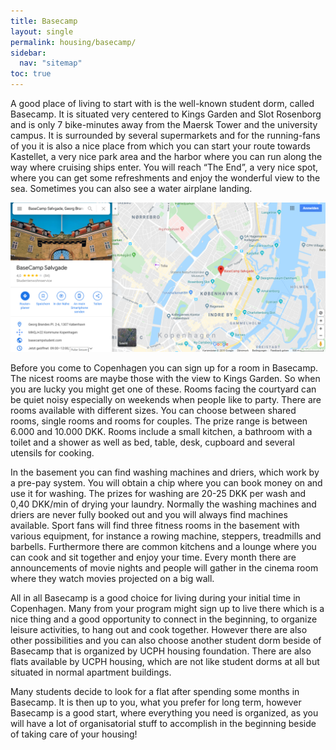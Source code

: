 ```yaml
---
title: Basecamp
layout: single
permalink: housing/basecamp/
sidebar:
  nav: "sitemap"
toc: true
---
```



<!-- # **Basecamp** -->

A good place of living to start with is the well-known student dorm, called Basecamp. It is situated very centered to Kings Garden and Slot Rosenborg and is only 7 bike-minutes away from the Maersk Tower and the university campus. It is surrounded by several supermarkets and for the running-fans of you it is also a nice place from which you can start your route towards Kastellet, a very nice park area and the harbor where you can run along the way where cruising ships enter. You will reach “The End”, a very nice spot, where you can get some refreshments and enjoy the wonderful view to the sea. Sometimes you can also see a water airplane landing. 

![Basecamp map](Figures/basecamp_map.png)

Before you come to Copenhagen you can sign up for a room in Basecamp. The nicest rooms are maybe those with the view to Kings Garden. So when you are lucky you might get one of these. Rooms facing the courtyard can be quiet noisy especially on weekends when people like to party. There are rooms available with different sizes. You can choose between shared rooms, single rooms and rooms for couples. The prize range is between 6.000 and 10.000 DKK. Rooms include a small kitchen, a bathroom with a toilet and a shower as well as bed, table, desk, cupboard and several utensils for cooking. 

In the basement you can find washing machines and driers, which work by a pre-pay system. You will obtain a chip where you can book money on and use it for washing. The prizes for washing are 20-25 DKK per wash and 0,40 DKK/min of drying your laundry. Normally the washing machines and driers are never fully booked out and you will always find machines available. 
Sport fans will find three fitness rooms in the basement with various equipment, for instance a rowing machine, steppers, treadmills and barbells.
Furthermore there are common kitchens and a lounge where you can cook and sit together and enjoy your time. Every month there are announcements of movie nights and people will gather in the cinema room where they watch movies projected on a big wall. 

All in all Basecamp is a good choice for living during your initial time in Copenhagen. Many from your program might sign up to live there which is a nice thing and a good opportunity to connect in the beginning, to organize leisure activities, to hang out and cook together. However there are also other possibilities and you can also choose another student dorm beside of Basecamp that is organized by UCPH housing foundation. There are also flats available by UCPH housing, which are not like student dorms at all but situated in normal apartment buildings.

Many students decide to look for a flat after spending some months in Basecamp. It is then up to you, what you prefer for long term, however Basecamp is a good start, where everything you need is organized, as you will have a lot of organisatorial stuff to accomplish in the beginning beside of taking care of your housing!
